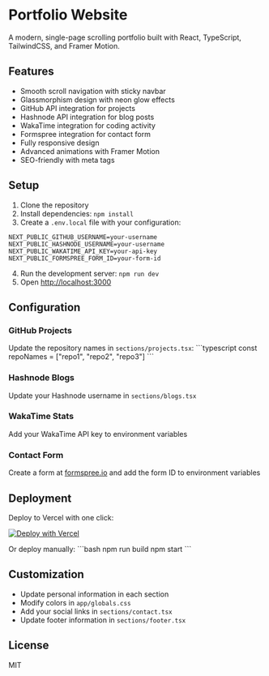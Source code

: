 # Portfolio Website

A modern, single-page scrolling portfolio built with React, TypeScript, TailwindCSS, and Framer Motion.

## Features

- Smooth scroll navigation with sticky navbar
- Glassmorphism design with neon glow effects
- GitHub API integration for projects
- Hashnode API integration for blog posts
- WakaTime integration for coding activity
- Formspree integration for contact form
- Fully responsive design
- Advanced animations with Framer Motion
- SEO-friendly with meta tags

## Setup

1. Clone the repository
2. Install dependencies: `npm install`
3. Create a `.env.local` file with your configuration:

```
NEXT_PUBLIC_GITHUB_USERNAME=your-username
NEXT_PUBLIC_HASHNODE_USERNAME=your-username
NEXT_PUBLIC_WAKATIME_API_KEY=your-api-key
NEXT_PUBLIC_FORMSPREE_FORM_ID=your-form-id
```

4. Run the development server: `npm run dev`
5. Open [http://localhost:3000](http://localhost:3000)

## Configuration

### GitHub Projects
Update the repository names in `sections/projects.tsx`:
\`\`\`typescript
const repoNames = ["repo1", "repo2", "repo3"]
\`\`\`

### Hashnode Blogs
Update your Hashnode username in `sections/blogs.tsx`

### WakaTime Stats
Add your WakaTime API key to environment variables

### Contact Form
Create a form at [formspree.io](https://formspree.io) and add the form ID to environment variables

## Deployment

Deploy to Vercel with one click:

[![Deploy with Vercel](https://vercel.com/button)](https://vercel.com/new/clone?repository-url=https://github.com/yourusername/portfolio)

Or deploy manually:
\`\`\`bash
npm run build
npm start
\`\`\`

## Customization

- Update personal information in each section
- Modify colors in `app/globals.css`
- Add your social links in `sections/contact.tsx`
- Update footer information in `sections/footer.tsx`

## License

MIT
